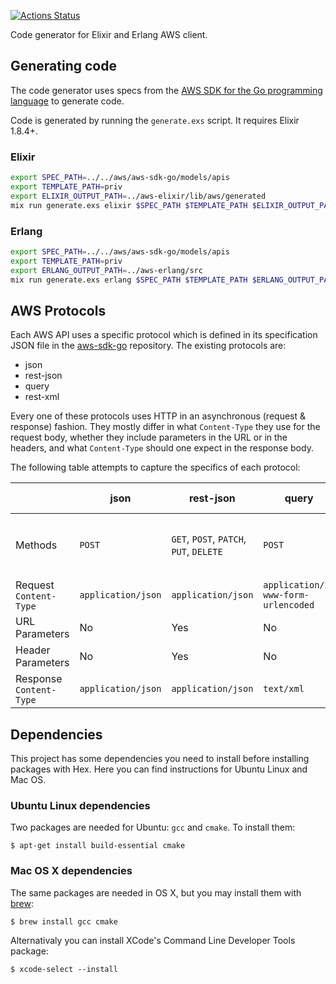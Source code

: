 [![Actions Status](https://github.com/aws-beam/aws-codegen/workflows/Build/badge.svg)](https://github.com/aws-beam/aws-codegen/actions)

Code generator for Elixir and Erlang AWS client.

## Generating code

The code generator uses specs from the [AWS SDK for the Go programming
language][aws-sdk-go] to generate code.

Code is generated by running the `generate.exs` script. It requires Elixir 1.8.4+.

### Elixir

```bash
export SPEC_PATH=../../aws/aws-sdk-go/models/apis
export TEMPLATE_PATH=priv
export ELIXIR_OUTPUT_PATH=../aws-elixir/lib/aws/generated
mix run generate.exs elixir $SPEC_PATH $TEMPLATE_PATH $ELIXIR_OUTPUT_PATH
```

### Erlang

```bash
export SPEC_PATH=../../aws/aws-sdk-go/models/apis
export TEMPLATE_PATH=priv
export ERLANG_OUTPUT_PATH=../aws-erlang/src
mix run generate.exs erlang $SPEC_PATH $TEMPLATE_PATH $ERLANG_OUTPUT_PATH
```

## AWS Protocols

Each AWS API uses a specific protocol which is defined in its
specification JSON file in the [aws-sdk-go][] repository. The existing
protocols are:

- json
- rest-json
- query
- rest-xml

Every one of these protocols uses HTTP in an asynchronous (request &
response) fashion. They mostly differ in what `Content-Type` they use
for the request body, whether they include parameters in the URL or in
the headers, and what `Content-Type` should one expect in the
response body.

The following table attempts to capture the specifics of each protocol:

|                         | json               | rest-json                               | query                               | rest-xml                                |
|-------------------------|--------------------|-----------------------------------------|-------------------------------------|-----------------------------------------|
| Methods                 | `POST`             | `GET`, `POST`, `PATCH`, `PUT`, `DELETE` | `POST`                              | `GET`, `POST`, `PATCH`, `PUT`, `DELETE` |
| Request `Content-Type`  | `application/json` | `application/json`                      | `application/x-www-form-urlencoded` | `text/xml`                              |
| URL Parameters          | No                 | Yes                                     | No                                  | Yes                                     |
| Header Parameters       | No                 | Yes                                     | No                                  | Yes                                     |
| Response `Content-Type` | `application/json` | `application/json`                      | `text/xml`                          | `text/xml`                              |

## Dependencies

This project has some dependencies you need to install before installing
packages with Hex. Here you can find instructions for Ubuntu Linux and Mac OS.

### Ubuntu Linux dependencies

Two packages are needed for Ubuntu: `gcc` and `cmake`. To install them:

    $ apt-get install build-essential cmake

### Mac OS X dependencies

The same packages are needed in OS X, but you may install them with [brew][]:

    $ brew install gcc cmake

Alternativaly you can install XCode's Command Line Developer Tools package:

    $ xcode-select --install

[aws-sdk-go]: https://github.com/aws/aws-sdk-go
[brew]: https://brew.sh/
